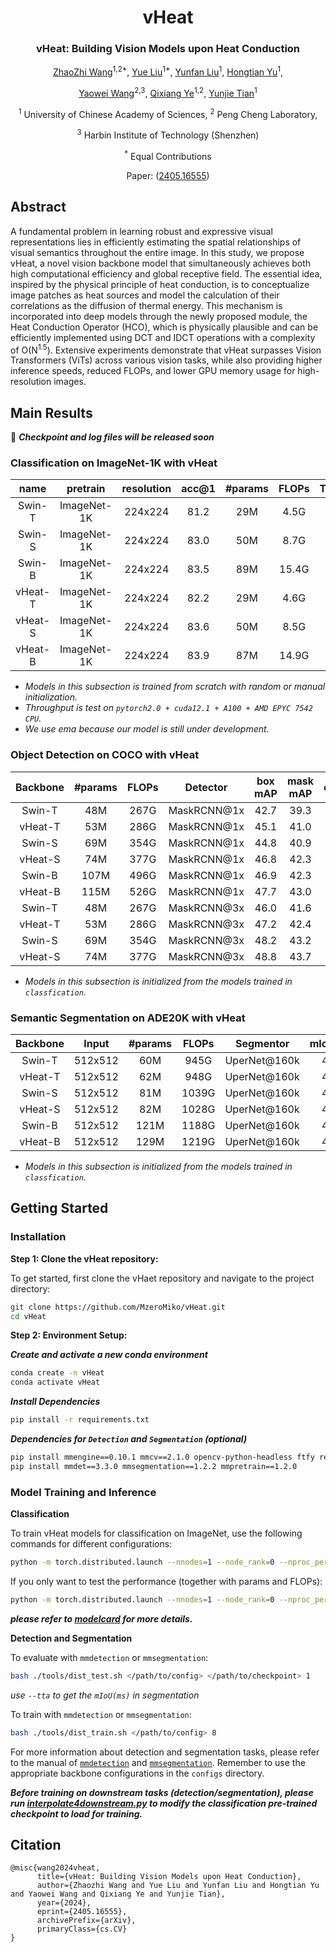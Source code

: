 
<div align="center">
<h1>vHeat</h1>
<h3>vHeat: Building Vision Models upon Heat Conduction</h3>

[ZhaoZhi Wang](https://scholar.google.com/citations?user=CkDanj8AAAAJ&hl=zh-CN&oi=ao)<sup>1,2*</sup>, [Yue Liu](https://github.com/MzeroMiko)<sup>1*</sup>, [Yunfan Liu](https://scholar.google.com.hk/citations?user=YPL33G0AAAAJ&hl=zh-CN&oi=ao)<sup>1</sup>, [Hongtian Yu](https://github.com/yuhongtian17)<sup>1</sup>, 

[Yaowei Wang](https://scholar.google.com.hk/citations?user=o_DllmIAAAAJ&hl=zh-CN&oi=ao)<sup>2,3</sup>, [Qixiang Ye](https://scholar.google.com.hk/citations?user=tjEfgsEAAAAJ&hl=zh-CN&oi=ao)<sup>1,2</sup>, [Yunjie Tian](https://sunsmarterjie.github.io/)<sup>1</sup>

<sup>1</sup> University of Chinese Academy of Sciences, <sup>2</sup> Peng Cheng Laboratory,

<sup>3</sup> Harbin Institute of Technology (Shenzhen)

<sup>*</sup> Equal Contributions

Paper: ([2405.16555](https://arxiv.org/pdf/2405.16555))

</div>

## Abstract
A fundamental problem in learning robust and expressive visual representations lies in efficiently estimating the spatial relationships of visual semantics throughout the entire image. In this study, we propose vHeat, a novel vision backbone model that simultaneously achieves both high computational efficiency and global receptive field. The essential idea, inspired by the physical principle of heat conduction, is to conceptualize image patches as heat sources and model the calculation of their correlations as the diffusion of thermal energy. This mechanism is incorporated into deep models through the newly proposed module, the Heat Conduction Operator (HCO), which is physically plausible and can be efficiently implemented using DCT and IDCT operations with a complexity of O(N<sup>1.5</sup>). Extensive experiments demonstrate that vHeat surpasses Vision Transformers (ViTs) across various vision tasks, while also providing higher inference speeds, reduced FLOPs, and lower GPU memory usage for high-resolution images. 

## Main Results

:book: 
***Checkpoint and log files will be released soon***

### **Classification on ImageNet-1K with vHeat**

| name | pretrain | resolution |acc@1 | #params | FLOPs | Throughput | configs/logs/ckpts |
| :---: | :---: | :---: | :---: | :---: | :---: | :---: | :---:|
| Swin-T | ImageNet-1K | 224x224 | 81.2 | 29M | 4.5G | 1244 | 
| Swin-S | ImageNet-1K | 224x224 | 83.0 | 50M | 8.7G | 728 |
| Swin-B | ImageNet-1K | 224x224 | 83.5 | 89M | 15.4G | 458 |
| vHeat-T | ImageNet-1K | 224x224 | 82.2 | 29M | 4.6G | 1514 | [config](classification/configs/vHeat/vHeat_tiny_224.yaml)/[log](#)/[ckpt](#) |
| vHeat-S | ImageNet-1K | 224x224 | 83.6 | 50M | 8.5G | 945 | [config](classification/configs/vHeat/vHeat_small_224.yaml)/[log](#)/[ckpt](#) |
| vHeat-B | ImageNet-1K | 224x224 | 83.9 | 87M | 14.9G | 661 | [config](classification/configs/vHeat/vHeat_base_224.yaml)/[log](#)/[ckpt](#) |

* *Models in this subsection is trained from scratch with random or manual initialization.*
* *Throughput is test on `pytorch2.0 + cuda12.1 + A100 + AMD EPYC 7542 CPU`.*
* *We use ema because our model is still under development.*

### **Object Detection on COCO with vHeat**
  
| Backbone | #params | FLOPs | Detector | box mAP | mask mAP | configs/logs/ckpts |
| :---: | :---: | :---: | :---: | :---: | :---: |:---: |
| Swin-T | 48M | 267G | MaskRCNN@1x | 42.7| 39.3 |-- |-- |
| vHeat-T | 53M | 286G | MaskRCNN@1x | 45.1| 41.0 | [config](detection/configs/vheat/mask_rcnn_vssm_fpn_coco_tiny.py)/[log](#)/[ckpt](#) |
| Swin-S | 69M | 354G | MaskRCNN@1x | 44.8| 40.9 |-- |-- |
| vHeat-S | 74M | 377G | MaskRCNN@1x | 46.8| 42.3 | [config](detection/configs/vheat/mask_rcnn_vssm_fpn_coco_small.py)/[log](#)/[ckpt](#) |
| Swin-B | 107M | 496G | MaskRCNN@1x | 46.9| 42.3 |-- |-- |
| vHeat-B | 115M | 526G | MaskRCNN@1x | 47.7 | 43.0 | [config](detection/configs/vheat/mask_rcnn_vssm_fpn_coco_base.py)/[log](#)/[ckpt](#) |
| Swin-T | 48M | 267G | MaskRCNN@3x | 46.0| 41.6 |-- |-- |
| vHeat-T | 53M | 286G | MaskRCNN@3x | 47.2| 42.4 | [config](detection/configs/vheat/mask_rcnn_vssm_fpn_coco_tiny1_ms_3x.py)/[log](h#)/[ckpt](#) |
| Swin-S | 69M | 354G | MaskRCNN@3x | 48.2| 43.2 |-- |-- |
| vHeat-S | 74M | 377G | MaskRCNN@3x | 48.8| 43.7 | [config](detection/configs/vheat/mask_rcnn_vssm_fpn_coco_small_ms_3x.py)/[log](#)/[ckpt](#) |

* *Models in this subsection is initialized from the models trained in `classfication`.*


### **Semantic Segmentation on ADE20K with vHeat**

| Backbone | Input|  #params | FLOPs | Segmentor | mIoU(SS) | configs/logs/ckpts |
| :---: | :---: | :---: | :---: | :---: | :---: |:---: |
| Swin-T | 512x512 | 60M | 945G | UperNet@160k | 44.4| -- | -- |
| vHeat-T| 512x512 | 62M | 948G | UperNet@160k | 46.9| [config](segmentation/configs/vheat/upernet_vssm_4xb4-160k_ade20k-512x512_tiny.py)/[log](#)/[ckpt](#) |
| Swin-S | 512x512 | 81M | 1039G | UperNet@160k | 47.6| -- | -- |
| vHeat-S| 512x512 | 82M | 1028G | UperNet@160k | 49.0|[config](segmentation/configs/vheat/upernet_vssm_4xb4-160k_ade20k-512x512_small.py)/[log](#)/[ckpt](#) |
| Swin-B | 512x512 | 121M | 1188G | UperNet@160k | 48.1|-- |
| vHeat-B| 512x512 | 129M | 1219G | UperNet@160k | 49.6|[config](segmentation/configs/vheat/upernet_vssm_4xb4-160k_ade20k-512x512_base.py)/[log](#)/[ckpt](#) |


* *Models in this subsection is initialized from the models trained in `classfication`.*

## Getting Started
### Installation

**Step 1: Clone the vHeat repository:**

To get started, first clone the vHaet repository and navigate to the project directory:

```bash
git clone https://github.com/MzeroMiko/vHeat.git
cd vHeat
```

**Step 2: Environment Setup:**

***Create and activate a new conda environment***

```bash
conda create -n vHeat
conda activate vHeat
```

***Install Dependencies***

```bash
pip install -r requirements.txt
```

***Dependencies for `Detection` and `Segmentation` (optional)***

```bash
pip install mmengine==0.10.1 mmcv==2.1.0 opencv-python-headless ftfy regex
pip install mmdet==3.3.0 mmsegmentation==1.2.2 mmpretrain==1.2.0
```


### Model Training and Inference

**Classification**

To train vHeat models for classification on ImageNet, use the following commands for different configurations:

```bash
python -m torch.distributed.launch --nnodes=1 --node_rank=0 --nproc_per_node=16 --master_addr="127.0.0.1" --master_port=29501 main.py --cfg </path/to/config> --batch-size 128 --data-path </path/to/dataset> --output /tmp
```

If you only want to test the performance (together with params and FLOPs):

```bash
python -m torch.distributed.launch --nnodes=1 --node_rank=0 --nproc_per_node=1 --master_addr="127.0.0.1" --master_port=29501 main.py --cfg </path/to/config> --batch-size 128 --data-path </path/to/dataset> --output /tmp --resume </path/to/checkpoint> --eval --model_ema False
```

***please refer to [modelcard](./modelcard.sh) for more details.***

**Detection and Segmentation**

To evaluate with `mmdetection` or `mmsegmentation`:
```bash
bash ./tools/dist_test.sh </path/to/config> </path/to/checkpoint> 1
```
*use `--tta` to get the `mIoU(ms)` in segmentation*

To train with `mmdetection` or `mmsegmentation`:
```bash
bash ./tools/dist_train.sh </path/to/config> 8
```

For more information about detection and segmentation tasks, please refer to the manual of [`mmdetection`](https://mmdetection.readthedocs.io/en/latest/user_guides/train.html) and [`mmsegmentation`](https://mmsegmentation.readthedocs.io/en/latest/user_guides/4_train_test.html). Remember to use the appropriate backbone configurations in the `configs` directory.

***Before training on downstream tasks (detection/segmentation), please run [interpolate4downstream.py](classification/interpolate4downstream.py) to modify the classification pre-trained checkpoint to load for training.***

## Citation
```
@misc{wang2024vheat,
      title={vHeat: Building Vision Models upon Heat Conduction}, 
      author={Zhaozhi Wang and Yue Liu and Yunfan Liu and Hongtian Yu and Yaowei Wang and Qixiang Ye and Yunjie Tian},
      year={2024},
      eprint={2405.16555},
      archivePrefix={arXiv},
      primaryClass={cs.CV}
}
```

